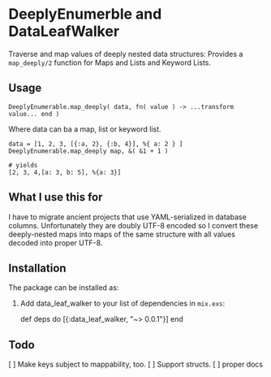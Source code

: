 # DeeplyEnumerble and DataLeafWalker

Traverse and map values of deeply nested data structures: Provides a
`map_deeply/2` function for Maps and Lists and Keyword Lists. 


## Usage

```
DeeplyEnumerable.map_deeply( data, fn( value ) -> ...transform value... end )
```

Where data can ba a map, list or keyword list. 

```
data = [1, 2, 3, [{:a, 2}, {:b, 4}], %{ a: 2 } ]
DeeplyEnumerable.map_deeply map, &( &1 + 1 )

# yields
[2, 3, 4,[a: 3, b: 5], %{a: 3}]

```

## What I use this for

I have to migrate ancient projects that use YAML-serialized in database columns.
Unfortunately they are doubly UTF-8 encoded so I convert these deeply-nested
maps into maps of the same structure with all values decoded into proper UTF-8.

## Installation

The package can be installed as:

  1. Add data_leaf_walker to your list of dependencies in `mix.exs`:

        def deps do
          [{:data_leaf_walker, "~> 0.0.1"}]
        end

## Todo

[ ] Make keys subject to mappability, too.
[ ] Support structs.
[ ] proper docs
